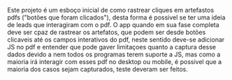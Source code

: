 Este projeto é um esboço inicial de como rastrear cliques em artefastos pdfs ("botões que foram clicados"), desta forma é possivel
se ter uma ideia de leads que interagiram com o pdf. 
O app quando em sua fase completa deve ser cpaz de rastrear os artefatos, que podem ser desde botões clicaveis até
os campos interativos do pdf, neste sentido deve-se adicionar JS no pdf e entender que pode gaver limitaçoes
quanto a captura desse dados devido a nem todos os programas terem suporte a JS, mas como a maioria irá interagir com esses
pdf no desktop ou mobile, é possivel que a maioria dos casos sejam capturados, teste deveram ser feitos.  